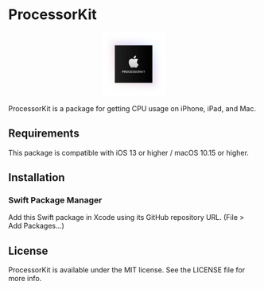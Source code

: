 # ProcessorKit

<div align="center">
    <img src="processorkit_icon.png" height=128 />
</div>

ProcessorKit is a package for getting CPU usage on iPhone, iPad, and Mac.

## Requirements

This package is compatible with iOS 13 or higher / macOS 10.15 or higher.

## Installation

### Swift Package Manager
Add this Swift package in Xcode using its GitHub repository URL. (File > Add Packages...)

## License
ProcessorKit is available under the MIT license. See the LICENSE file for more info.
